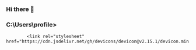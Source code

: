 ### Hi there 👋
### C:\Users\profile>

<!--
**DeividScortegagna/DeividScortegagna** is a ✨ _special_ ✨ repository because its `README.md` (this file) appears on your GitHub profile.

Here are some ideas to get you started:

- 🔭 I’m currently working on ...
- 🌱 I’m currently learning ...
- 👯 I’m looking to collaborate on ...
- 🤔 I’m looking for help with ...
- 💬 Ask me about ...
- 📫 How to reach me: ...
- 😄 Pronouns: ...
- ⚡ Fun fact: ...
-->

            <link rel="stylesheet" href="https://cdn.jsdelivr.net/gh/devicons/devicon@v2.15.1/devicon.min.css">
          
          


